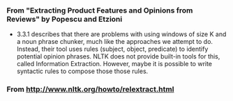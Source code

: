 ### From "Extracting Product Features and Opinions from Reviews" by Popescu and Etzioni

* 3.3.1 describes that there are problems with using windows of size K and a noun phrase chunker, much like the approaches we attempt to do. Instead, their tool uses rules (subject, object, predicate) to identify potential opinion phrases. NLTK does not provide built-in tools for this, called Information Extraction. However, maybe it is possible to write syntactic rules to compose those those rules.

### From http://www.nltk.org/howto/relextract.html

